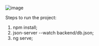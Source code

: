 ![image](https://github.com/RobertBaronescu/quiz-app/assets/73071443/c4e93cd0-1334-43ec-a924-cc7e217e88c0)

Steps to run the project: 
1. npm install;
2. json-server --watch backend/db.json;
3. ng serve;

